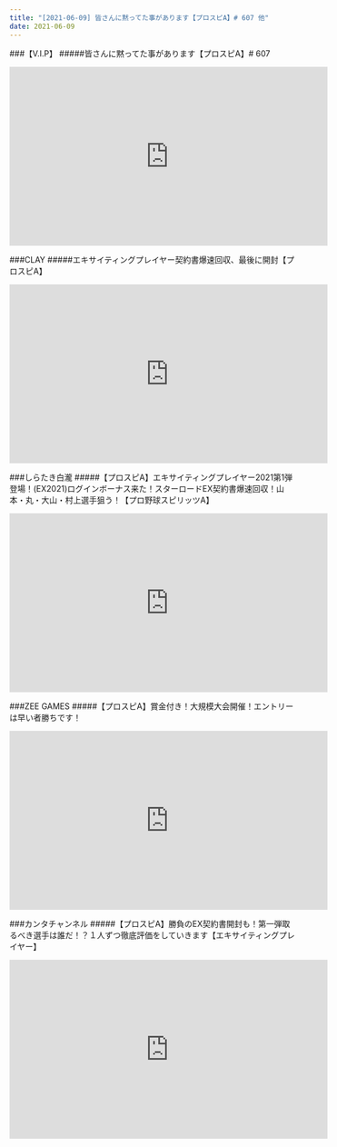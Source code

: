 ```yaml
---
title: "[2021-06-09] 皆さんに黙ってた事があります【プロスピA】# 607 他"
date: 2021-06-09
---
```

###【V.I.P】
#####皆さんに黙ってた事があります【プロスピA】# 607
<iframe width="560" height="315" src="https://www.youtube.com/embed/DgKkow5ce3s" frameborder="0" allow="accelerometer; autoplay; clipboard-write; encrypted-media; gyroscope; picture-in-picture" allowfullscreen></iframe>

###CLAY
#####エキサイティングプレイヤー契約書爆速回収、最後に開封【プロスピA】
<iframe width="560" height="315" src="https://www.youtube.com/embed/72zHHDhhymc" frameborder="0" allow="accelerometer; autoplay; clipboard-write; encrypted-media; gyroscope; picture-in-picture" allowfullscreen></iframe>

###しらたき白瀧
#####【プロスピA】エキサイティングプレイヤー2021第1弾登場！(EX2021)ログインボーナス来た！スターロードEX契約書爆速回収！山本・丸・大山・村上選手狙う！【プロ野球スピリッツA】
<iframe width="560" height="315" src="https://www.youtube.com/embed/QrVLyoJ_IgQ" frameborder="0" allow="accelerometer; autoplay; clipboard-write; encrypted-media; gyroscope; picture-in-picture" allowfullscreen></iframe>

###ZEE GAMES
#####【プロスピA】賞金付き！大規模大会開催！エントリーは早い者勝ちです！
<iframe width="560" height="315" src="https://www.youtube.com/embed/hH4LiN1B1Yc" frameborder="0" allow="accelerometer; autoplay; clipboard-write; encrypted-media; gyroscope; picture-in-picture" allowfullscreen></iframe>

###カンタチャンネル
#####【プロスピA】勝負のEX契約書開封も！第一弾取るべき選手は誰だ！？１人ずつ徹底評価をしていきます【エキサイティングプレイヤー】
<iframe width="560" height="315" src="https://www.youtube.com/embed/LdNjN3OJNho" frameborder="0" allow="accelerometer; autoplay; clipboard-write; encrypted-media; gyroscope; picture-in-picture" allowfullscreen></iframe>

